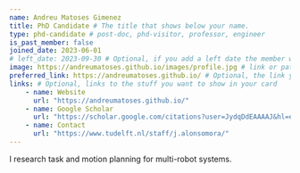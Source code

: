 ```yaml
---
name: Andreu Matoses Gimenez
title: PhD Candidate # The title that shows below your name.
type: phd-candidate # post-doc, phd-visitor, professor, engineer
is_past_member: false
joined_date: 2023-06-01
# left_date: 2023-09-30 # Optional, if you add a left date the member will be moved to the past members section
image: https://andreumatoses.github.io/images/profile.jpg # link or path in /assets/...
preferred_link: https://andreumatoses.github.io/ # Optional, the link you want to be in your name (in projects, authors).
links: # Optional, links to the stuff you want to show in your card
    - name: Website
      url: "https://andreumatoses.github.io/"
    - name: Google Scholar
      url: "https://scholar.google.com/citations?user=JydqDdEAAAAJ&hl=en&inst=6173373803492361994&oi=ao"
    - name: Contact
      url: "https://www.tudelft.nl/staff/j.alonsomora/"
---
```


<!-- Here add your interests or small paragraph. Keep it brief. Also for past members, put here e.g Now at..., [supervised by...] -->
I research task and motion planning for multi-robot systems.
